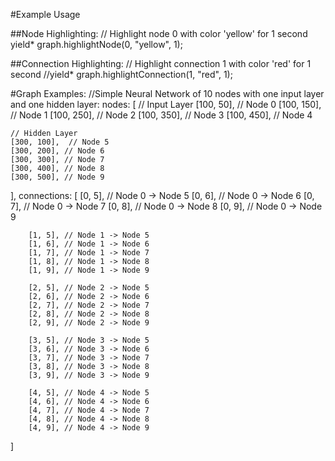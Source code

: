 #Example Usage

##Node Highlighting:
// Highlight node 0 with color 'yellow' for 1 second
yield* graph.highlightNode(0, "yellow", 1);

##Connection Highlighting:
// Highlight connection 1 with color 'red' for 1 second
//yield* graph.highlightConnection(1, "red", 1);

#Graph Examples:
//Simple Neural Network of 10 nodes with one input layer and one hidden layer:
nodes: [
    // Input Layer
    [100, 50],  // Node 0
    [100, 150], // Node 1
    [100, 250], // Node 2
    [100, 350], // Node 3
    [100, 450], // Node 4

    // Hidden Layer
    [300, 100],  // Node 5
    [300, 200], // Node 6
    [300, 300], // Node 7
    [300, 400], // Node 8
    [300, 500], // Node 9
],
connections: [
        [0, 5], // Node 0 -> Node 5
        [0, 6], // Node 0 -> Node 6
        [0, 7], // Node 0 -> Node 7
        [0, 8], // Node 0 -> Node 8
        [0, 9], // Node 0 -> Node 9

        [1, 5], // Node 1 -> Node 5
        [1, 6], // Node 1 -> Node 6
        [1, 7], // Node 1 -> Node 7
        [1, 8], // Node 1 -> Node 8
        [1, 9], // Node 1 -> Node 9

        [2, 5], // Node 2 -> Node 5
        [2, 6], // Node 2 -> Node 6
        [2, 7], // Node 2 -> Node 7
        [2, 8], // Node 2 -> Node 8
        [2, 9], // Node 2 -> Node 9

        [3, 5], // Node 3 -> Node 5
        [3, 6], // Node 3 -> Node 6
        [3, 7], // Node 3 -> Node 7
        [3, 8], // Node 3 -> Node 8
        [3, 9], // Node 3 -> Node 9

        [4, 5], // Node 4 -> Node 5
        [4, 6], // Node 4 -> Node 6
        [4, 7], // Node 4 -> Node 7
        [4, 8], // Node 4 -> Node 8
        [4, 9], // Node 4 -> Node 9
]
